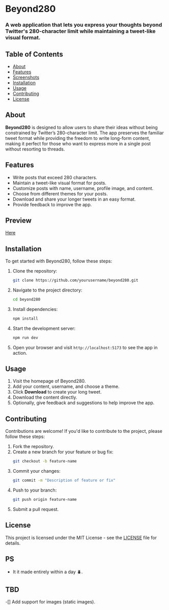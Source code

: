 # Beyond280

### A web application that lets you express your thoughts beyond Twitter's 280-character limit while maintaining a tweet-like visual format.

## Table of Contents

- [About](#about)
- [Features](#features)
- [Screenshots](#screenshots)
- [Installation](#installation)
- [Usage](#usage)
- [Contributing](#contributing)
- [License](#license)

## About

**Beyond280** is designed to allow users to share their ideas without being constrained by Twitter’s 280-character limit. The app preserves the familiar tweet format while providing the freedom to write long-form content, making it perfect for those who want to express more in a single post without resorting to threads.

## Features

- Write posts that exceed 280 characters.
- Maintain a tweet-like visual format for posts.
- Customize posts with name, username, profile image, and content.
- Choose from different themes for your posts.
- Download and share your longer tweets in an easy format.
- Provide feedback to improve the app.

## Preview

<a href='https://beyond280.netlify.app/' target="_blank"> Here </a>

## Installation

To get started with Beyond280, follow these steps:

1. Clone the repository:

   ```bash
   git clone https://github.com/yourusername/beyond280.git
   ```

2. Navigate to the project directory:

   ```bash
   cd beyond280
   ```

3. Install dependencies:

   ```bash
   npm install
   ```

4. Start the development server:

   ```bash
   npm run dev
   ```

5. Open your browser and visit `http://localhost:5173` to see the app in action.

## Usage

1. Visit the homepage of Beyond280.
2. Add your content, username, and choose a theme.
3. Click **Download** to create your long tweet.
4. Download the content directly.
5. Optionally, give feedback and suggestions to help improve the app.

## Contributing

Contributions are welcome! If you'd like to contribute to the project, please follow these steps:

1. Fork the repository.
2. Create a new branch for your feature or bug fix:
   ```bash
   git checkout -b feature-name
   ```
3. Commit your changes:
   ```bash
   git commit -m "Description of feature or fix"
   ```
4. Push to your branch:
   ```bash
   git push origin feature-name
   ```
5. Submit a pull request.

## License

This project is licensed under the MIT License - see the [LICENSE](LICENSE) file for details.

## PS

- It it made entirely within a day 🪲.

## TBD

-[] Add support for images (static images).
